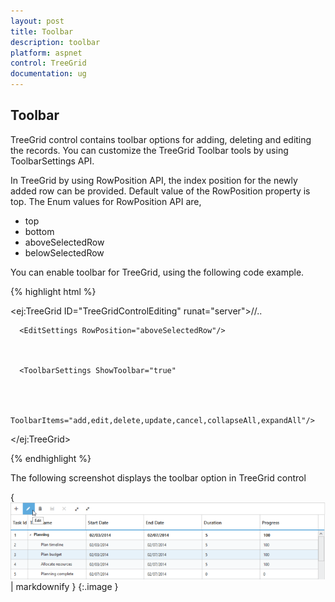 ```yaml
---
layout: post
title: Toolbar
description: toolbar
platform: aspnet
control: TreeGrid
documentation: ug
---
```


## Toolbar

TreeGrid control contains toolbar options for adding, deleting and editing the records. You can customize the TreeGrid Toolbar tools by using ToolbarSettings API. 

In TreeGrid by using RowPosition API, the index position for the newly added row can be provided. Default value of the RowPosition property is top. The Enum values for RowPosition API are,

* top
* bottom
* aboveSelectedRow
* belowSelectedRow

You can enable toolbar for TreeGrid, using the following code example.





{% highlight html %}

<ej:TreeGrid ID="TreeGridControlEditing" runat="server">//..



      <EditSettings RowPosition="aboveSelectedRow"/>



      <ToolbarSettings ShowToolbar="true"



               ToolbarItems="add,edit,delete,update,cancel,collapseAll,expandAll"/>



</ej:TreeGrid>



{% endhighlight %}



The following screenshot displays the toolbar option in TreeGrid control

{ ![](Toolbar_images/Toolbar_img1.png) | markdownify }
{:.image }


